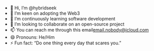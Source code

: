 - 👋 Hi, I’m @hybridseek
- 👀 I’m keen on adopting the Web3
- 🌱 I’m continuously learning software development
- 💞️ I’m looking to collaborate on an open-source project
- 📫 You can reach me through this email[email.nobody@icloud.com](mailto:email.nobody@icloud.com)
- 😄 Pronouns: He/Him
- ⚡ Fun fact: “Do one thing every day that scares you.”

<!---
hybridseek/hybridseek is a ✨ special ✨ repository because its `README.md` (this file) appears on your GitHub profile.
You can click the Preview link to take a look at your changes.
--->
